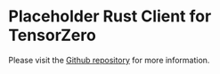 # Placeholder Rust Client for TensorZero

Please visit the [Github repository](https://github.com/tensorzero/tensorzero) for more information.
